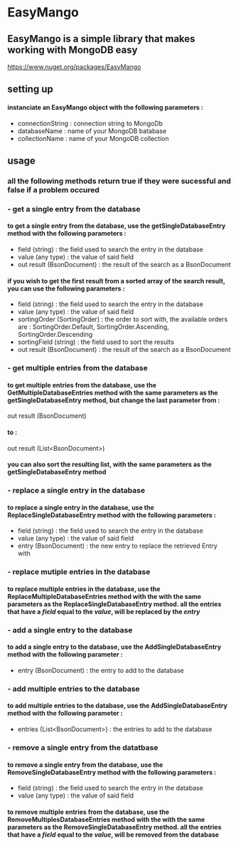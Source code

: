 # EasyMango
## EasyMango is a simple library that makes working with MongoDB easy

https://www.nuget.org/packages/EasyMango

## setting up

#### instanciate an EasyMango object with the following parameters :

- connectionString : connection string to MongoDb
- databaseName : name of your MongoDB batabase
- collectionName : name of your MongoDB collection

## usage

### all the following methods return true if they were sucessful and false if a problem occured

### - get a single entry from the database

#### to get a single entry from the database, use the getSingleDatabaseEntry method with the following parameters :

- field (string) : the field used to search the entry in the database
- value (any type) : the value of said field
- out result (BsonDocument) : the result of the search as a BsonDocument

#### if you wish to get the first result from a sorted array of the search result, you can use the following parameters :

- field (string) : the field used to search the entry in the database
- value (any type) : the value of said field
- sortingOrder (SortingOrder) : the order to sort with, the available orders are : SortingOrder.Default, SortingOrder.Ascending, SortingOrder.Descending
- sortingField (string) : the field used to sort the results
- out result (BsonDocument) : the result of the search as a BsonDocument

### - get multiple entries from the database

#### to get multiple entries from the database, use the GetMultipleDatabaseEntries method with the same parameters as the getSingleDatabaseEntry method, but change the last parameter from :

out result (BsonDocument)

#### to :

out result (List\<BsonDocument\>)
  
#### you can also sort the resulting list, with the same parameters as the getSingleDatabaseEntry method

### - replace a single entry in the database

#### to replace a single entry in the database, use the ReplaceSingleDatabaseEntry method with the following parameters :

- field (string) : the field used to search the entry in the database
- value (any type) : the value of said field
- entry (BsonDocument) : the new entry to replace the retrieved Entry with

### - replace mutiple entries in the database

#### to replace multiple entries in the database, use the ReplaceMultipleDatabaseEntries method with the with the same parameters as the ReplaceSingleDatabaseEntry method. all the entries that have a *field* equal to the *value*, will be replaced by the *entry*

### - add a single entry to the database

#### to add a single entry to the database, use the AddSingleDatabaseEntry method with the following parameter :

- entry (BsonDocument) : the entry to add to the database

### - add multiple entries to the database

#### to add multiple entries to the database, use the AddSingleDatabaseEntry method with the following parameter :

- entries (List\<BsonDocument\>) : the entries to add to the database

### - remove a single entry from the datatbase

#### to remove a single entry from the database, use the RemoveSingleDatabaseEntry method with the following parameters :

- field (string) : the field used to search the entry in the database
- value (any type) : the value of said field

#### to remove multiple entries from the database, use the RemoveMultiplesDatabaseEntries method with the with the same parameters as the RemoveSingleDatabaseEntry method. all the entries that have a *field* equal to the *value*, will be removed from the database
